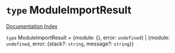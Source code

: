 # `type` ModuleImportResult

[Documentation Index](../README.md)

`type` ModuleImportResult = \{module: \{}, error: `undefined`} | \{module: `undefined`, error: \{stack?: `string`, message?: `string`}}